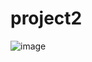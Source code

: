 # project2
![image](https://user-images.githubusercontent.com/103617472/188088128-12c016ff-e36b-4359-b332-a76671b123d1.png)
